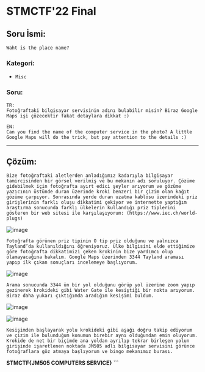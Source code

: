 # STMCTF'22 Final

## Soru İsmi:

`Waht is the place name?`

### Kategori:
 - `Misc`

### Soru:
```
TR:
Fotoğraftaki bilgisayar servisinin adını bulabilir misin? Biraz Google Maps işi çözecektir fakat detaylara dikkat :)

EN:
Can you find the name of the computer service in the photo? A little Google Maps will do the trick, but pay attention to the details :)

```
---

## Çözüm:

```
Bize fotoğraftaki aletlerden anladığımız kadarıyla bilgisayar tamircisinden bir görsel verilmiş ve bu mekanın adı soruluyor. Çözüme gidebilmek için fotoğrafta ayırt edici şeyler arıyorum ve gözüme yazıcının üstünde duran üzerinde kroki benzeri bir çizim olan kağıt gözüme çarpıyor. Sonrasında yerde duran uzatma kablosu üzerindeki priz girişlerinin farklı oluşu dikkatimi çekiyor ve internette yaptığım araştırma sonucunda farklı ülkelerin kullandığı priz tiplerini gösteren bir web sitesi ile karşılaşıyorum: (https://www.iec.ch/world-plugs)
```
![image](https://user-images.githubusercontent.com/74919981/191470601-4843bd92-9a8a-4904-96b4-039d6b738ff8.png)


```Fotoğrafta görünen priz tipinin O tip priz olduğunu ve yalnızca Tayland’da kullanıldığını öğreniyoruz. Ülke bilgisini elde ettiğimize göre fotoğrafta dikkatimizi çeken krokinin bize yardımcı olup olamayacağına bakalım. Google Maps üzerinden 3344 Tayland araması yapıp ilk çıkan sonuçları incelemeye başlıyorum.```                                                                                    

![image](https://user-images.githubusercontent.com/74919981/191470974-ce1ee7ca-c0fb-4757-90e3-3a4358c282e8.png)

```Arama sonucunda 3344 ün bir yol olduğunu görüp yol üzerine zoom yapıp gezinerek krokideki gibi Water Gate ile kesiştiği bir nokta arıyorum. Biraz daha yukarı çıktığımda aradığım kesişimi buldum.```

![image](https://user-images.githubusercontent.com/74919981/191471097-54b662b1-fde9-4ff7-b6bd-3bb7723003aa.png)


![image](https://user-images.githubusercontent.com/74919981/191471280-10787524-6dcd-4a2e-93e7-4f68345faab3.png)

```Kesişimden başlayarak yolu krokideki gibi aşağı doğru takip ediyorum ve çizim ile bulunduğum konumun birebir aynı olduğundan emin oluyorum. Krokide de net bir biçimde ana yoldan ayrılıp tekrar birleşen yolun girişinde işaretlenen noktada JM505 adlı bilgisayar servisini görünce fotoğraflara göz atmaya başlıyorum ve bingo mekanımız burası. ```                

**STMCTF{JM505 COMPUTERS SERVICE}** ```   





